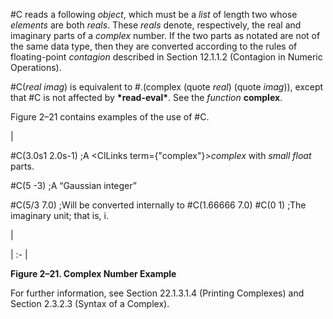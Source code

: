  



#C reads a following *object*, which must be a *list* of length two whose *elements* are both *reals*. These *reals* denote, respectively, the real and imaginary parts of a *complex* number. If the two parts as notated are not of the same data type, then they are converted according to the rules of floating-point *contagion* described in Section 12.1.1.2 (Contagion in Numeric Operations).  







#C(*real imag*) is equivalent to #.(complex (quote *real*) (quote *imag*)), except that #C is not affected by **\*read-eval\***. See the *function* **complex**. 



Figure 2–21 contains examples of the use of #C. 



|<p>#C(3.0s1 2.0s-1) ;A <ClLinks  term={"complex"}><i>complex</i></ClLinks> with *small float* parts. </p><p>#C(5 -3) ;A “Gaussian integer” </p><p>#C(5/3 7.0) ;Will be converted internally to #C(1.66666 7.0) #C(0 1) ;The imaginary unit; that is, i.</p>|

| :- |





**Figure 2–21. Complex Number Example** 



For further information, see Section 22.1.3.1.4 (Printing Complexes) and Section 2.3.2.3 (Syntax of a Complex). 



